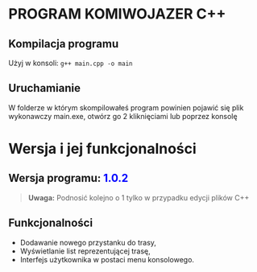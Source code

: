 # PROGRAM KOMIWOJAZER C++

## Kompilacja programu

Użyj w konsoli: `g++ main.cpp -o main`

## Uruchamianie

W folderze w którym skompilowałeś program powinien pojawić się plik wykonawczy main.exe, otwórz go 2 kliknięciami lub poprzez konsolę

# Wersja i jej funkcjonalności

## Wersja programu: <span style="color:blue">1.0.2</span>

> **Uwaga:** Podnosić kolejno o 1 tylko w przypadku edycji plików C++

## Funkcjonalności

- Dodawanie nowego przystanku do trasy,
- Wyświetlanie list reprezentującej trasę,
- Interfejs użytkownika w postaci menu konsolowego.
